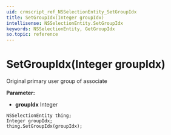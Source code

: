 ```yaml
---
uid: crmscript_ref_NSSelectionEntity_SetGroupIdx
title: SetGroupIdx(Integer groupIdx)
intellisense: NSSelectionEntity.SetGroupIdx
keywords: NSSelectionEntity, GetGroupIdx
so.topic: reference
---
```


# SetGroupIdx(Integer groupIdx)

Original primary user group of associate

**Parameter:** 
 - **groupIdx** Integer

```crmscript
NSSelectionEntity thing;
Integer groupIdx;
thing.SetGroupIdx(groupIdx);
```

